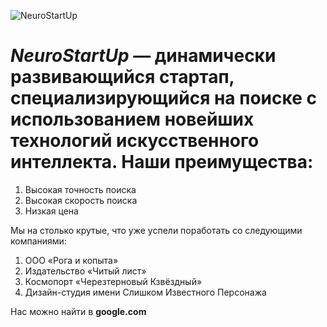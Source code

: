 ![NeuroStartUp](https://github-production-user-asset-6210df.s3.amazonaws.com/152031354/297375097-fd7031fa-5455-4779-b978-31993837cb6c.png?X-Amz-Algorithm=AWS4-HMAC-SHA256&X-Amz-Credential=AKIAVCODYLSA53PQK4ZA%2F20240124%2Fus-east-1%2Fs3%2Faws4_request&X-Amz-Date=20240124T215629Z&X-Amz-Expires=300&X-Amz-Signature=27014fcd72d9dcae6241bc77f2897c5fd208b52397b57680c626f077dfa99563&X-Amz-SignedHeaders=host&actor_id=152620467&key_id=0&repo_id=730166060)

# _NeuroStartUp_ — динамически развивающийся стартап, специализирующийся на поиске с использованием новейших технологий искусственного интеллекта. Наши преимущества:

1. Высокая точность поиска
2. Высокая скорость поиска
3. Низкая цена

 Мы на столько крутые, что уже успели поработать со следующими компаниями:

1. ООО «Рога и копыта»
2. Издательство «Читый лист»
3. Космопорт «Черезтерновый Кзвёздный»
4. Дизайн-студия имени Слишком Известного Персонажа

Нас можно найти в **google.com**

